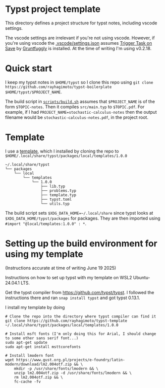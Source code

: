 # Typst project template

This directory defines a project structure for typst notes, including vscode settings.

The vscode settings are irrelevant if you're not using vscode. However, if you're using vscode the [.vscode/settings.json](.vscode/settings.json) assumes [Trigger Task on Save](https://open-vsx.org/extension/Gruntfuggly/triggertaskonsave) by [Gruntfuggly](https://open-vsx.org/namespace/Gruntfuggly) is installed. 
At the time of writing I'm using v0.2.18.

# Quick start

I keep my typst notes in `$HOME/typst` so I clone this repo using `git clone https://github.com/rayhagimoto/typst-boilerplate $HOME/typst/$PROJECT_NAME`.

The build script in [`scripts/build.sh`](scripts/build.sh) assumes that `$PROJECT_NAME` is of the form `$TOPIC-notes`. Then it compiles `src/main.typ` to `$TOPIC.pdf`. For example, if I had `PROJECT_NAME=stochastic-calculus-notes` then the output filename would be `stochastic-calculus-notes.pdf`, in the project root.

# Template

I use a [template](https://github.com/rayhagimoto/typst-template), which I  installed by cloning the repo to `$HOME/.local/share/typst/packages/local/templates/1.0.0` 

```
~/.local/share/typst
└── packages
    └── local
        └── templates
            └── 1.0.0
                ├── lib.typ
                ├── problems.typ
                ├── template.typ
                ├── typst.toml
                └── utils.typ
```

The build script sets `$XDG_DATA_HOME=~/.local/share` since typst looks at `$XDG_DATA_HOME/typst/packages` for packages. 
They are then imported using `#import "@local/templates:1.0.0" : *`.

# Setting up the build environment for using my template
(Instructions accurate at time of writing June 19 2025)

Instructions on how to set up typst with my template on WSL2 Ubuntu-24.04.1 LTS.

Get the typst compiler from https://github.com/typst/typst. I followed the instructions there and ran `snap install typst` and got typst 0.13.1.

I install my template by doing

```
# Clone the repo into the directory where typst compiler can find it
git clone https://github.com/rayhagimoto/typst-template ~/.local/share/typst/packages/local/templates/1.0.0

# Install msft fonts (I'm only doing this for Arial, I should change to some other sans serif font...)
sudo apt-get update
sudo apt-get install msttcorefonts

# Install lmodern font
wget https://www.gust.org.pl/projects/e-foundry/latin-modern/download/lm2.004otf.zip && \
    mkdir -p /usr/share/fonts/lmodern && \
    unzip lm2.004otf.zip -d /usr/share/fonts/lmodern && \
    rm lm2.004otf.zip && \
    fc-cache -fv
```